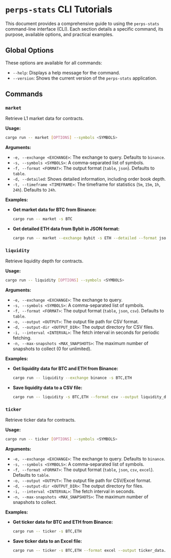 # `perps-stats` CLI Tutorials

This document provides a comprehensive guide to using the `perps-stats` command-line interface (CLI). Each section details a specific command, its purpose, available options, and practical examples.

## Global Options

These options are available for all commands:

-   `--help`: Displays a help message for the command.
-   `--version`: Shows the current version of the `perps-stats` application.

## Commands


### `market`

Retrieve L1 market data for contracts.

**Usage:**

```bash
cargo run -- market [OPTIONS] --symbols <SYMBOLS>
```

**Arguments:**

-   `-e, --exchange <EXCHANGE>`: The exchange to query. Defaults to `binance`.
-   `-s, --symbols <SYMBOLS>`: A comma-separated list of symbols.
-   `-f, --format <FORMAT>`: The output format (`table`, `json`). Defaults to `table`.
-   `-d, --detailed`: Shows detailed information, including order book depth.
-   `-t, --timeframe <TIMEFRAME>`: The timeframe for statistics (`5m`, `15m`, `1h`, `24h`). Defaults to `24h`.

**Examples:**

-   **Get market data for BTC from Binance:**

    ```bash
    cargo run -- market -s BTC
    ```

-   **Get detailed ETH data from Bybit in JSON format:**

    ```bash
    cargo run -- market --exchange bybit -s ETH --detailed --format json
    ```

### `liquidity`

Retrieve liquidity depth for contracts.

**Usage:**

```bash
cargo run -- liquidity [OPTIONS] --symbols <SYMBOLS>
```

**Arguments:**

-   `-e, --exchange <EXCHANGE>`: The exchange to query.
-   `-s, --symbols <SYMBOLS>`: A comma-separated list of symbols.
-   `-f, --format <FORMAT>`: The output format (`table`, `json`, `csv`). Defaults to `table`.
-   `-o, --output <OUTPUT>`: The output file path for CSV format.
-   `-d, --output-dir <OUTPUT_DIR>`: The output directory for CSV files.
-   `-i, --interval <INTERVAL>`: The fetch interval in seconds for periodic fetching.
-   `-n, --max-snapshots <MAX_SNAPSHOTS>`: The maximum number of snapshots to collect (0 for unlimited).

**Examples:**

-   **Get liquidity data for BTC and ETH from Binance:**

    ```bash
    cargo run -- liquidity --exchange binance -s BTC,ETH
    ```

-   **Save liquidity data to a CSV file:**

    ```bash
    cargo run -- liquidity -s BTC,ETH --format csv --output liquidity_data.csv
    ```

### `ticker`

Retrieve ticker data for contracts.

**Usage:**

```bash
cargo run -- ticker [OPTIONS] --symbols <SYMBOLS>
```

**Arguments:**

-   `-e, --exchange <EXCHANGE>`: The exchange to query. Defaults to `binance`.
-   `-s, --symbols <SYMBOLS>`: A comma-separated list of symbols.
-   `-f, --format <FORMAT>`: The output format (`table`, `json`, `csv`, `excel`). Defaults to `table`.
-   `-o, --output <OUTPUT>`: The output file path for CSV/Excel format.
-   `-d, --output-dir <OUTPUT_DIR>`: The output directory for files.
-   `-i, --interval <INTERVAL>`: The fetch interval in seconds.
-   `-n, --max-snapshots <MAX_SNAPSHOTS>`: The maximum number of snapshots to collect.

**Examples:**

-   **Get ticker data for BTC and ETH from Binance:**

    ```bash
    cargo run -- ticker -s BTC,ETH
    ```

-   **Save ticker data to an Excel file:**

    ```bash
    cargo run -- ticker -s BTC,ETH --format excel --output ticker_data.xlsx
    ```
